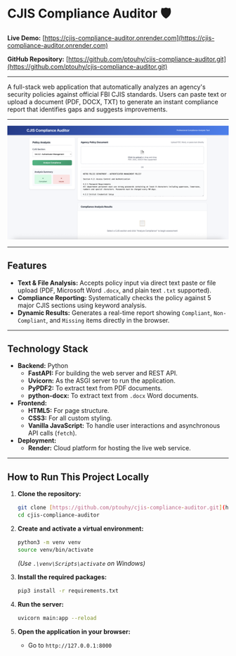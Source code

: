 # CJIS Compliance Auditor 🛡️

**Live Demo:** [https://cjis-compliance-auditor.onrender.com](https://cjis-compliance-auditor.onrender.com)

**GitHub Repository:** [https://github.com/ptouhy/cjis-compliance-auditor.git](https://github.com/ptouhy/cjis-compliance-auditor.git)

---

A full-stack web application that automatically analyzes an agency's security policies against official FBI CJIS standards. Users can paste text or upload a document (PDF, DOCX, TXT) to generate an instant compliance report that identifies gaps and suggests improvements.

---

![Screenshot of CJIS Auditor](screenshot.png)

---

## Features

* **Text & File Analysis:** Accepts policy input via direct text paste or file upload (PDF, Microsoft Word `.docx`, and plain text `.txt` supported).
* **Compliance Reporting:** Systematically checks the policy against 5 major CJIS sections using keyword analysis.
* **Dynamic Results:** Generates a real-time report showing `Compliant`, `Non-Compliant`, and `Missing` items directly in the browser.

---

## Technology Stack

* **Backend:** Python
    * **FastAPI:** For building the web server and REST API.
    * **Uvicorn:** As the ASGI server to run the application.
    * **PyPDF2:** To extract text from PDF documents.
    * **python-docx:** To extract text from `.docx` Word documents.
* **Frontend:**
    * **HTML5:** For page structure.
    * **CSS3:** For all custom styling.
    * **Vanilla JavaScript:** To handle user interactions and asynchronous API calls (`fetch`).
* **Deployment:**
    * **Render:** Cloud platform for hosting the live web service.

---

## How to Run This Project Locally

1.  **Clone the repository:**
    ```bash
    git clone [https://github.com/ptouhy/cjis-compliance-auditor.git](https://github.com/ptouhy/cjis-compliance-auditor.git)
    cd cjis-compliance-auditor
    ```
   

2.  **Create and activate a virtual environment:**
    ```bash
    python3 -m venv venv
    source venv/bin/activate
    ```
    *(Use `.\venv\Scripts\activate` on Windows)*

3.  **Install the required packages:**
    ```bash
    pip3 install -r requirements.txt
    ```
   

4.  **Run the server:**
    ```bash
    uvicorn main:app --reload
    ```
   

5.  **Open the application in your browser:**
    * Go to `http://127.0.0.1:8000`